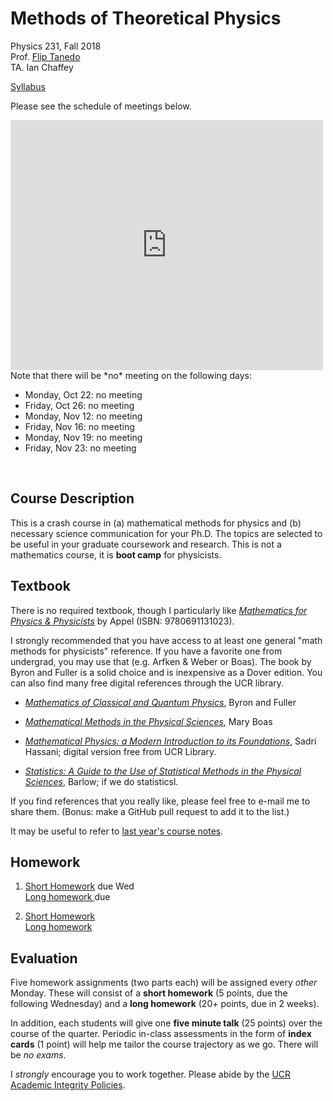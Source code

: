 # Methods of Theoretical Physics

Physics 231, Fall 2018  
Prof. [Flip Tanedo](http://physics.ucr.edu/~flip/)  
TA. Ian Chaffey

[Syllabus](https://github.com/Tanedo/Physics231-2018/blob/master/syllabus/P231_Syllabus_2018.pdf)

Please see the schedule of meetings below.
<iframe src="https://calendar.google.com/calendar/embed?mode=AGENDA&amp;height=400&amp;wkst=1&amp;bgcolor=%23FFFFFF&amp;src=ucr.edu_8a868svun2q0agsnergs8nldr4%40group.calendar.google.com&amp;color=%23853104&amp;ctz=America%2FLos_Angeles" style="border-width:0" width="500" height="400" frameborder="0" scrolling="no"></iframe>
Note that there will be *no* meeting on the following days:

* Monday, Oct 22: no meeting
* Friday, Oct 26: no meeting
* Monday, Nov 12: no meeting
* Friday, Nov 16: no meeting
* Monday, Nov 19: no meeting
* Friday, Nov 23: no meeting

<br/>

## Course Description

This is a crash course in (a) mathematical methods for physics and (b) necessary science communication for your Ph.D. The topics are selected to be useful in your graduate coursework and research. This is not a mathematics course, it is **boot camp** for physicists. 

## Textbook

There is no required textbook, though I particularly like [*Mathematics for Physics & Physicists*](https://press.princeton.edu/titles/8452.html) by Appel (ISBN: 9780691131023). 

I strongly recommended that you have access to at least one general "math methods for physicists" reference. If you have a favorite one from undergrad, you may use that (e.g. Arfken & Weber or Boas). The book by Byron and Fuller is a solid choice and is inexpensive as a Dover edition. You can also find many free digital references through the UCR library.

* [*Mathematics of Classical and Quantum Physics*](http://store.doverpublications.com/048667164x.html),  Byron and Fuller

* [*Mathematical Methods in the Physical Sciences*](http://www.wiley.com/WileyCDA/WileyTitle/productCd-EHEP000360.html),  Mary Boas 

* [*Mathematical Physics: a Modern Introduction to its Foundations*](http://scotty.ucr.edu/record=b4477256~S5), Sadri Hassani; digital version free from UCR Library.

* [*Statistics: A Guide to the Use of Statistical Methods in the Physical Sciences*](http://www.wiley.com/WileyCDA/WileyTitle/productCd-0471922951.html), Barlow; if we do statisticsl.

If you find references that you really like, please feel free to e-mail me to share them. (Bonus: make a GitHub pull request to add it to the list.)

It may be useful to refer to [last year's course notes](https://github.com/Tanedo/P231-2017).

## Homework

1. [Short Homework]() due Wed  
	[Long homework ]() due  
	
2. [Short Homework]()  
	[Long homework ]()  

## Evaluation

Five homework assignments (two parts each) will be assigned every *other* Monday. These will consist of a **short homework** (5 points, due the following Wednesday) and a **long homework** (20+ points, due in 2 weeks). 

In addition, each students will give one **five minute talk** (25 points) over the course of the quarter. Periodic in-class assessments in the form of **index cards** (1 point) will help me tailor the course trajectory as we go. There will be *no exams*. 

I *strongly* encourage you to work together. Please abide by the [UCR Academic Integrity Policies](http://conduct.ucr.edu/policies/academicintegrity.html).